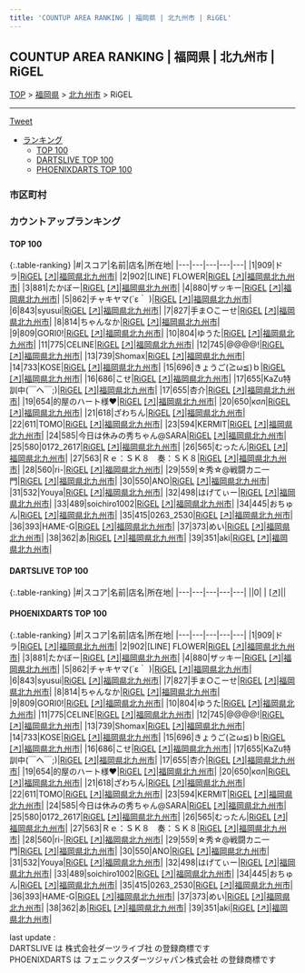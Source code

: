 ```yaml
---
title: 'COUNTUP AREA RANKING | 福岡県 | 北九州市 | RiGEL'
---
```

## COUNTUP AREA RANKING | 福岡県 | 北九州市 | RiGEL

[TOP](/darts/rank/) > [福岡県](/darts/rank/福岡県/) > [北九州市](/darts/rank/福岡県/北九州市/) > RiGEL

___

<a href="https://twitter.com/share?ref_src=twsrc%5Etfw" data-text="COUNTUP AREA RANKING | 福岡県北九州市RiGEL" class="twitter-share-button" data-hashtags="DARTSLIVE,PHOENIXDARTS,darts,ダーツ" data-show-count="false">Tweet</a>

* [ランキング](#カウントアップランキング)
    * [TOP 100](#top-100)
    * [DARTSLIVE TOP 100](#dartslive-top-100)
    * [PHOENIXDARTS TOP 100](#phoenixdarts-top-100)

### 市区町村

<ul>

</ul>

### カウントアップランキング

#### TOP 100



{:.table-ranking}
|#|スコア|名前|店名|所在地|
|---|---|---|---|---|
|1|909|<span class="rank-name-pd">ドラ</span>|<a href="/darts/rank/shops/88170.html">RiGEL</a> <a href="https://vs.phoenixdarts.com/jp/shop/shopDetailInfo/s_88170?s_seq=88170">[↗]</a>|<a href="/darts/rank/福岡県/北九州市">福岡県北九州市</a>|
|2|902|<span class="rank-name-pd">[LINE] FLOWER</span>|<a href="/darts/rank/shops/88170.html">RiGEL</a> <a href="https://vs.phoenixdarts.com/jp/shop/shopDetailInfo/s_88170?s_seq=88170">[↗]</a>|<a href="/darts/rank/福岡県/北九州市">福岡県北九州市</a>|
|3|881|<span class="rank-name-pd">たかぼー</span>|<a href="/darts/rank/shops/88170.html">RiGEL</a> <a href="https://vs.phoenixdarts.com/jp/shop/shopDetailInfo/s_88170?s_seq=88170">[↗]</a>|<a href="/darts/rank/福岡県/北九州市">福岡県北九州市</a>|
|4|880|<span class="rank-name-pd">ザッキー</span>|<a href="/darts/rank/shops/88170.html">RiGEL</a> <a href="https://vs.phoenixdarts.com/jp/shop/shopDetailInfo/s_88170?s_seq=88170">[↗]</a>|<a href="/darts/rank/福岡県/北九州市">福岡県北九州市</a>|
|5|862|<span class="rank-name-pd">チャキヤマ(´ε｀ )</span>|<a href="/darts/rank/shops/88170.html">RiGEL</a> <a href="https://vs.phoenixdarts.com/jp/shop/shopDetailInfo/s_88170?s_seq=88170">[↗]</a>|<a href="/darts/rank/福岡県/北九州市">福岡県北九州市</a>|
|6|843|<span class="rank-name-pd">syusui</span>|<a href="/darts/rank/shops/88170.html">RiGEL</a> <a href="https://vs.phoenixdarts.com/jp/shop/shopDetailInfo/s_88170?s_seq=88170">[↗]</a>|<a href="/darts/rank/福岡県/北九州市">福岡県北九州市</a>|
|7|827|<span class="rank-name-pd">手ま○こーせ</span>|<a href="/darts/rank/shops/88170.html">RiGEL</a> <a href="https://vs.phoenixdarts.com/jp/shop/shopDetailInfo/s_88170?s_seq=88170">[↗]</a>|<a href="/darts/rank/福岡県/北九州市">福岡県北九州市</a>|
|8|814|<span class="rank-name-pd">ちゃんなか</span>|<a href="/darts/rank/shops/88170.html">RiGEL</a> <a href="https://vs.phoenixdarts.com/jp/shop/shopDetailInfo/s_88170?s_seq=88170">[↗]</a>|<a href="/darts/rank/福岡県/北九州市">福岡県北九州市</a>|
|9|809|<span class="rank-name-pd">GORI0!</span>|<a href="/darts/rank/shops/88170.html">RiGEL</a> <a href="https://vs.phoenixdarts.com/jp/shop/shopDetailInfo/s_88170?s_seq=88170">[↗]</a>|<a href="/darts/rank/福岡県/北九州市">福岡県北九州市</a>|
|10|804|<span class="rank-name-pd">ゆうた</span>|<a href="/darts/rank/shops/88170.html">RiGEL</a> <a href="https://vs.phoenixdarts.com/jp/shop/shopDetailInfo/s_88170?s_seq=88170">[↗]</a>|<a href="/darts/rank/福岡県/北九州市">福岡県北九州市</a>|
|11|775|<span class="rank-name-pd">CELINE</span>|<a href="/darts/rank/shops/88170.html">RiGEL</a> <a href="https://vs.phoenixdarts.com/jp/shop/shopDetailInfo/s_88170?s_seq=88170">[↗]</a>|<a href="/darts/rank/福岡県/北九州市">福岡県北九州市</a>|
|12|745|<span class="rank-name-pd">@@@@!</span>|<a href="/darts/rank/shops/88170.html">RiGEL</a> <a href="https://vs.phoenixdarts.com/jp/shop/shopDetailInfo/s_88170?s_seq=88170">[↗]</a>|<a href="/darts/rank/福岡県/北九州市">福岡県北九州市</a>|
|13|739|<span class="rank-name-pd">Shomax</span>|<a href="/darts/rank/shops/88170.html">RiGEL</a> <a href="https://vs.phoenixdarts.com/jp/shop/shopDetailInfo/s_88170?s_seq=88170">[↗]</a>|<a href="/darts/rank/福岡県/北九州市">福岡県北九州市</a>|
|14|733|<span class="rank-name-pd">KOSE</span>|<a href="/darts/rank/shops/88170.html">RiGEL</a> <a href="https://vs.phoenixdarts.com/jp/shop/shopDetailInfo/s_88170?s_seq=88170">[↗]</a>|<a href="/darts/rank/福岡県/北九州市">福岡県北九州市</a>|
|15|696|<span class="rank-name-pd">きょうご(≧ω≦)ｂ</span>|<a href="/darts/rank/shops/88170.html">RiGEL</a> <a href="https://vs.phoenixdarts.com/jp/shop/shopDetailInfo/s_88170?s_seq=88170">[↗]</a>|<a href="/darts/rank/福岡県/北九州市">福岡県北九州市</a>|
|16|686|<span class="rank-name-pd">こせ</span>|<a href="/darts/rank/shops/88170.html">RiGEL</a> <a href="https://vs.phoenixdarts.com/jp/shop/shopDetailInfo/s_88170?s_seq=88170">[↗]</a>|<a href="/darts/rank/福岡県/北九州市">福岡県北九州市</a>|
|17|655|<span class="rank-name-pd">KaZu特訓中(￣ヘ￣;)</span>|<a href="/darts/rank/shops/88170.html">RiGEL</a> <a href="https://vs.phoenixdarts.com/jp/shop/shopDetailInfo/s_88170?s_seq=88170">[↗]</a>|<a href="/darts/rank/福岡県/北九州市">福岡県北九州市</a>|
|17|655|<span class="rank-name-pd">杏介</span>|<a href="/darts/rank/shops/88170.html">RiGEL</a> <a href="https://vs.phoenixdarts.com/jp/shop/shopDetailInfo/s_88170?s_seq=88170">[↗]</a>|<a href="/darts/rank/福岡県/北九州市">福岡県北九州市</a>|
|19|654|<span class="rank-name-pd">的屋のハート様♥️</span>|<a href="/darts/rank/shops/88170.html">RiGEL</a> <a href="https://vs.phoenixdarts.com/jp/shop/shopDetailInfo/s_88170?s_seq=88170">[↗]</a>|<a href="/darts/rank/福岡県/北九州市">福岡県北九州市</a>|
|20|650|<span class="rank-name-pd">кσл</span>|<a href="/darts/rank/shops/88170.html">RiGEL</a> <a href="https://vs.phoenixdarts.com/jp/shop/shopDetailInfo/s_88170?s_seq=88170">[↗]</a>|<a href="/darts/rank/福岡県/北九州市">福岡県北九州市</a>|
|21|618|<span class="rank-name-pd">ざわちん</span>|<a href="/darts/rank/shops/88170.html">RiGEL</a> <a href="https://vs.phoenixdarts.com/jp/shop/shopDetailInfo/s_88170?s_seq=88170">[↗]</a>|<a href="/darts/rank/福岡県/北九州市">福岡県北九州市</a>|
|22|611|<span class="rank-name-pd">TOMO</span>|<a href="/darts/rank/shops/88170.html">RiGEL</a> <a href="https://vs.phoenixdarts.com/jp/shop/shopDetailInfo/s_88170?s_seq=88170">[↗]</a>|<a href="/darts/rank/福岡県/北九州市">福岡県北九州市</a>|
|23|594|<span class="rank-name-pd">KERMIT</span>|<a href="/darts/rank/shops/88170.html">RiGEL</a> <a href="https://vs.phoenixdarts.com/jp/shop/shopDetailInfo/s_88170?s_seq=88170">[↗]</a>|<a href="/darts/rank/福岡県/北九州市">福岡県北九州市</a>|
|24|585|<span class="rank-name-pd">今日は休みの秀ちゃん@SARA</span>|<a href="/darts/rank/shops/88170.html">RiGEL</a> <a href="https://vs.phoenixdarts.com/jp/shop/shopDetailInfo/s_88170?s_seq=88170">[↗]</a>|<a href="/darts/rank/福岡県/北九州市">福岡県北九州市</a>|
|25|580|<span class="rank-name-pd">0172_2617</span>|<a href="/darts/rank/shops/88170.html">RiGEL</a> <a href="https://vs.phoenixdarts.com/jp/shop/shopDetailInfo/s_88170?s_seq=88170">[↗]</a>|<a href="/darts/rank/福岡県/北九州市">福岡県北九州市</a>|
|26|565|<span class="rank-name-pd">むったん</span>|<a href="/darts/rank/shops/88170.html">RiGEL</a> <a href="https://vs.phoenixdarts.com/jp/shop/shopDetailInfo/s_88170?s_seq=88170">[↗]</a>|<a href="/darts/rank/福岡県/北九州市">福岡県北九州市</a>|
|27|563|<span class="rank-name-pd">Ｒｅ：ＳＫ８　奏：ＳＫ８</span>|<a href="/darts/rank/shops/88170.html">RiGEL</a> <a href="https://vs.phoenixdarts.com/jp/shop/shopDetailInfo/s_88170?s_seq=88170">[↗]</a>|<a href="/darts/rank/福岡県/北九州市">福岡県北九州市</a>|
|28|560|<span class="rank-name-pd">ri-</span>|<a href="/darts/rank/shops/88170.html">RiGEL</a> <a href="https://vs.phoenixdarts.com/jp/shop/shopDetailInfo/s_88170?s_seq=88170">[↗]</a>|<a href="/darts/rank/福岡県/北九州市">福岡県北九州市</a>|
|29|559|<span class="rank-name-pd">☆秀☆@戦闘カニ一門</span>|<a href="/darts/rank/shops/88170.html">RiGEL</a> <a href="https://vs.phoenixdarts.com/jp/shop/shopDetailInfo/s_88170?s_seq=88170">[↗]</a>|<a href="/darts/rank/福岡県/北九州市">福岡県北九州市</a>|
|30|550|<span class="rank-name-pd">ANO</span>|<a href="/darts/rank/shops/88170.html">RiGEL</a> <a href="https://vs.phoenixdarts.com/jp/shop/shopDetailInfo/s_88170?s_seq=88170">[↗]</a>|<a href="/darts/rank/福岡県/北九州市">福岡県北九州市</a>|
|31|532|<span class="rank-name-pd">Youya</span>|<a href="/darts/rank/shops/88170.html">RiGEL</a> <a href="https://vs.phoenixdarts.com/jp/shop/shopDetailInfo/s_88170?s_seq=88170">[↗]</a>|<a href="/darts/rank/福岡県/北九州市">福岡県北九州市</a>|
|32|498|<span class="rank-name-pd">はげてぃー</span>|<a href="/darts/rank/shops/88170.html">RiGEL</a> <a href="https://vs.phoenixdarts.com/jp/shop/shopDetailInfo/s_88170?s_seq=88170">[↗]</a>|<a href="/darts/rank/福岡県/北九州市">福岡県北九州市</a>|
|33|489|<span class="rank-name-pd">soichiro1002</span>|<a href="/darts/rank/shops/88170.html">RiGEL</a> <a href="https://vs.phoenixdarts.com/jp/shop/shopDetailInfo/s_88170?s_seq=88170">[↗]</a>|<a href="/darts/rank/福岡県/北九州市">福岡県北九州市</a>|
|34|445|<span class="rank-name-pd">おちゅん</span>|<a href="/darts/rank/shops/88170.html">RiGEL</a> <a href="https://vs.phoenixdarts.com/jp/shop/shopDetailInfo/s_88170?s_seq=88170">[↗]</a>|<a href="/darts/rank/福岡県/北九州市">福岡県北九州市</a>|
|35|415|<span class="rank-name-pd">0263_2530</span>|<a href="/darts/rank/shops/88170.html">RiGEL</a> <a href="https://vs.phoenixdarts.com/jp/shop/shopDetailInfo/s_88170?s_seq=88170">[↗]</a>|<a href="/darts/rank/福岡県/北九州市">福岡県北九州市</a>|
|36|393|<span class="rank-name-pd">HAME-G</span>|<a href="/darts/rank/shops/88170.html">RiGEL</a> <a href="https://vs.phoenixdarts.com/jp/shop/shopDetailInfo/s_88170?s_seq=88170">[↗]</a>|<a href="/darts/rank/福岡県/北九州市">福岡県北九州市</a>|
|37|373|<span class="rank-name-pd">めい</span>|<a href="/darts/rank/shops/88170.html">RiGEL</a> <a href="https://vs.phoenixdarts.com/jp/shop/shopDetailInfo/s_88170?s_seq=88170">[↗]</a>|<a href="/darts/rank/福岡県/北九州市">福岡県北九州市</a>|
|38|362|<span class="rank-name-pd">あ</span>|<a href="/darts/rank/shops/88170.html">RiGEL</a> <a href="https://vs.phoenixdarts.com/jp/shop/shopDetailInfo/s_88170?s_seq=88170">[↗]</a>|<a href="/darts/rank/福岡県/北九州市">福岡県北九州市</a>|
|39|351|<span class="rank-name-pd">aki</span>|<a href="/darts/rank/shops/88170.html">RiGEL</a> <a href="https://vs.phoenixdarts.com/jp/shop/shopDetailInfo/s_88170?s_seq=88170">[↗]</a>|<a href="/darts/rank/福岡県/北九州市">福岡県北九州市</a>|


#### DARTSLIVE TOP 100



{:.table-ranking}
|#|スコア|名前|店名|所在地|
|---|---|---|---|---|
||0|<span class="rank-name-dl"> </span>|<a href="/darts/rank/shops/.html"></a> <a href="">[↗]</a>|<a href="/darts/rank//"></a>|


#### PHOENIXDARTS TOP 100



{:.table-ranking}
|#|スコア|名前|店名|所在地|
|---|---|---|---|---|
|1|909|<span class="rank-name-pd">ドラ</span>|<a href="/darts/rank/shops/88170.html">RiGEL</a> <a href="https://vs.phoenixdarts.com/jp/shop/shopDetailInfo/s_88170?s_seq=88170">[↗]</a>|<a href="/darts/rank/福岡県/北九州市">福岡県北九州市</a>|
|2|902|<span class="rank-name-pd">[LINE] FLOWER</span>|<a href="/darts/rank/shops/88170.html">RiGEL</a> <a href="https://vs.phoenixdarts.com/jp/shop/shopDetailInfo/s_88170?s_seq=88170">[↗]</a>|<a href="/darts/rank/福岡県/北九州市">福岡県北九州市</a>|
|3|881|<span class="rank-name-pd">たかぼー</span>|<a href="/darts/rank/shops/88170.html">RiGEL</a> <a href="https://vs.phoenixdarts.com/jp/shop/shopDetailInfo/s_88170?s_seq=88170">[↗]</a>|<a href="/darts/rank/福岡県/北九州市">福岡県北九州市</a>|
|4|880|<span class="rank-name-pd">ザッキー</span>|<a href="/darts/rank/shops/88170.html">RiGEL</a> <a href="https://vs.phoenixdarts.com/jp/shop/shopDetailInfo/s_88170?s_seq=88170">[↗]</a>|<a href="/darts/rank/福岡県/北九州市">福岡県北九州市</a>|
|5|862|<span class="rank-name-pd">チャキヤマ(´ε｀ )</span>|<a href="/darts/rank/shops/88170.html">RiGEL</a> <a href="https://vs.phoenixdarts.com/jp/shop/shopDetailInfo/s_88170?s_seq=88170">[↗]</a>|<a href="/darts/rank/福岡県/北九州市">福岡県北九州市</a>|
|6|843|<span class="rank-name-pd">syusui</span>|<a href="/darts/rank/shops/88170.html">RiGEL</a> <a href="https://vs.phoenixdarts.com/jp/shop/shopDetailInfo/s_88170?s_seq=88170">[↗]</a>|<a href="/darts/rank/福岡県/北九州市">福岡県北九州市</a>|
|7|827|<span class="rank-name-pd">手ま○こーせ</span>|<a href="/darts/rank/shops/88170.html">RiGEL</a> <a href="https://vs.phoenixdarts.com/jp/shop/shopDetailInfo/s_88170?s_seq=88170">[↗]</a>|<a href="/darts/rank/福岡県/北九州市">福岡県北九州市</a>|
|8|814|<span class="rank-name-pd">ちゃんなか</span>|<a href="/darts/rank/shops/88170.html">RiGEL</a> <a href="https://vs.phoenixdarts.com/jp/shop/shopDetailInfo/s_88170?s_seq=88170">[↗]</a>|<a href="/darts/rank/福岡県/北九州市">福岡県北九州市</a>|
|9|809|<span class="rank-name-pd">GORI0!</span>|<a href="/darts/rank/shops/88170.html">RiGEL</a> <a href="https://vs.phoenixdarts.com/jp/shop/shopDetailInfo/s_88170?s_seq=88170">[↗]</a>|<a href="/darts/rank/福岡県/北九州市">福岡県北九州市</a>|
|10|804|<span class="rank-name-pd">ゆうた</span>|<a href="/darts/rank/shops/88170.html">RiGEL</a> <a href="https://vs.phoenixdarts.com/jp/shop/shopDetailInfo/s_88170?s_seq=88170">[↗]</a>|<a href="/darts/rank/福岡県/北九州市">福岡県北九州市</a>|
|11|775|<span class="rank-name-pd">CELINE</span>|<a href="/darts/rank/shops/88170.html">RiGEL</a> <a href="https://vs.phoenixdarts.com/jp/shop/shopDetailInfo/s_88170?s_seq=88170">[↗]</a>|<a href="/darts/rank/福岡県/北九州市">福岡県北九州市</a>|
|12|745|<span class="rank-name-pd">@@@@!</span>|<a href="/darts/rank/shops/88170.html">RiGEL</a> <a href="https://vs.phoenixdarts.com/jp/shop/shopDetailInfo/s_88170?s_seq=88170">[↗]</a>|<a href="/darts/rank/福岡県/北九州市">福岡県北九州市</a>|
|13|739|<span class="rank-name-pd">Shomax</span>|<a href="/darts/rank/shops/88170.html">RiGEL</a> <a href="https://vs.phoenixdarts.com/jp/shop/shopDetailInfo/s_88170?s_seq=88170">[↗]</a>|<a href="/darts/rank/福岡県/北九州市">福岡県北九州市</a>|
|14|733|<span class="rank-name-pd">KOSE</span>|<a href="/darts/rank/shops/88170.html">RiGEL</a> <a href="https://vs.phoenixdarts.com/jp/shop/shopDetailInfo/s_88170?s_seq=88170">[↗]</a>|<a href="/darts/rank/福岡県/北九州市">福岡県北九州市</a>|
|15|696|<span class="rank-name-pd">きょうご(≧ω≦)ｂ</span>|<a href="/darts/rank/shops/88170.html">RiGEL</a> <a href="https://vs.phoenixdarts.com/jp/shop/shopDetailInfo/s_88170?s_seq=88170">[↗]</a>|<a href="/darts/rank/福岡県/北九州市">福岡県北九州市</a>|
|16|686|<span class="rank-name-pd">こせ</span>|<a href="/darts/rank/shops/88170.html">RiGEL</a> <a href="https://vs.phoenixdarts.com/jp/shop/shopDetailInfo/s_88170?s_seq=88170">[↗]</a>|<a href="/darts/rank/福岡県/北九州市">福岡県北九州市</a>|
|17|655|<span class="rank-name-pd">KaZu特訓中(￣ヘ￣;)</span>|<a href="/darts/rank/shops/88170.html">RiGEL</a> <a href="https://vs.phoenixdarts.com/jp/shop/shopDetailInfo/s_88170?s_seq=88170">[↗]</a>|<a href="/darts/rank/福岡県/北九州市">福岡県北九州市</a>|
|17|655|<span class="rank-name-pd">杏介</span>|<a href="/darts/rank/shops/88170.html">RiGEL</a> <a href="https://vs.phoenixdarts.com/jp/shop/shopDetailInfo/s_88170?s_seq=88170">[↗]</a>|<a href="/darts/rank/福岡県/北九州市">福岡県北九州市</a>|
|19|654|<span class="rank-name-pd">的屋のハート様♥️</span>|<a href="/darts/rank/shops/88170.html">RiGEL</a> <a href="https://vs.phoenixdarts.com/jp/shop/shopDetailInfo/s_88170?s_seq=88170">[↗]</a>|<a href="/darts/rank/福岡県/北九州市">福岡県北九州市</a>|
|20|650|<span class="rank-name-pd">кσл</span>|<a href="/darts/rank/shops/88170.html">RiGEL</a> <a href="https://vs.phoenixdarts.com/jp/shop/shopDetailInfo/s_88170?s_seq=88170">[↗]</a>|<a href="/darts/rank/福岡県/北九州市">福岡県北九州市</a>|
|21|618|<span class="rank-name-pd">ざわちん</span>|<a href="/darts/rank/shops/88170.html">RiGEL</a> <a href="https://vs.phoenixdarts.com/jp/shop/shopDetailInfo/s_88170?s_seq=88170">[↗]</a>|<a href="/darts/rank/福岡県/北九州市">福岡県北九州市</a>|
|22|611|<span class="rank-name-pd">TOMO</span>|<a href="/darts/rank/shops/88170.html">RiGEL</a> <a href="https://vs.phoenixdarts.com/jp/shop/shopDetailInfo/s_88170?s_seq=88170">[↗]</a>|<a href="/darts/rank/福岡県/北九州市">福岡県北九州市</a>|
|23|594|<span class="rank-name-pd">KERMIT</span>|<a href="/darts/rank/shops/88170.html">RiGEL</a> <a href="https://vs.phoenixdarts.com/jp/shop/shopDetailInfo/s_88170?s_seq=88170">[↗]</a>|<a href="/darts/rank/福岡県/北九州市">福岡県北九州市</a>|
|24|585|<span class="rank-name-pd">今日は休みの秀ちゃん@SARA</span>|<a href="/darts/rank/shops/88170.html">RiGEL</a> <a href="https://vs.phoenixdarts.com/jp/shop/shopDetailInfo/s_88170?s_seq=88170">[↗]</a>|<a href="/darts/rank/福岡県/北九州市">福岡県北九州市</a>|
|25|580|<span class="rank-name-pd">0172_2617</span>|<a href="/darts/rank/shops/88170.html">RiGEL</a> <a href="https://vs.phoenixdarts.com/jp/shop/shopDetailInfo/s_88170?s_seq=88170">[↗]</a>|<a href="/darts/rank/福岡県/北九州市">福岡県北九州市</a>|
|26|565|<span class="rank-name-pd">むったん</span>|<a href="/darts/rank/shops/88170.html">RiGEL</a> <a href="https://vs.phoenixdarts.com/jp/shop/shopDetailInfo/s_88170?s_seq=88170">[↗]</a>|<a href="/darts/rank/福岡県/北九州市">福岡県北九州市</a>|
|27|563|<span class="rank-name-pd">Ｒｅ：ＳＫ８　奏：ＳＫ８</span>|<a href="/darts/rank/shops/88170.html">RiGEL</a> <a href="https://vs.phoenixdarts.com/jp/shop/shopDetailInfo/s_88170?s_seq=88170">[↗]</a>|<a href="/darts/rank/福岡県/北九州市">福岡県北九州市</a>|
|28|560|<span class="rank-name-pd">ri-</span>|<a href="/darts/rank/shops/88170.html">RiGEL</a> <a href="https://vs.phoenixdarts.com/jp/shop/shopDetailInfo/s_88170?s_seq=88170">[↗]</a>|<a href="/darts/rank/福岡県/北九州市">福岡県北九州市</a>|
|29|559|<span class="rank-name-pd">☆秀☆@戦闘カニ一門</span>|<a href="/darts/rank/shops/88170.html">RiGEL</a> <a href="https://vs.phoenixdarts.com/jp/shop/shopDetailInfo/s_88170?s_seq=88170">[↗]</a>|<a href="/darts/rank/福岡県/北九州市">福岡県北九州市</a>|
|30|550|<span class="rank-name-pd">ANO</span>|<a href="/darts/rank/shops/88170.html">RiGEL</a> <a href="https://vs.phoenixdarts.com/jp/shop/shopDetailInfo/s_88170?s_seq=88170">[↗]</a>|<a href="/darts/rank/福岡県/北九州市">福岡県北九州市</a>|
|31|532|<span class="rank-name-pd">Youya</span>|<a href="/darts/rank/shops/88170.html">RiGEL</a> <a href="https://vs.phoenixdarts.com/jp/shop/shopDetailInfo/s_88170?s_seq=88170">[↗]</a>|<a href="/darts/rank/福岡県/北九州市">福岡県北九州市</a>|
|32|498|<span class="rank-name-pd">はげてぃー</span>|<a href="/darts/rank/shops/88170.html">RiGEL</a> <a href="https://vs.phoenixdarts.com/jp/shop/shopDetailInfo/s_88170?s_seq=88170">[↗]</a>|<a href="/darts/rank/福岡県/北九州市">福岡県北九州市</a>|
|33|489|<span class="rank-name-pd">soichiro1002</span>|<a href="/darts/rank/shops/88170.html">RiGEL</a> <a href="https://vs.phoenixdarts.com/jp/shop/shopDetailInfo/s_88170?s_seq=88170">[↗]</a>|<a href="/darts/rank/福岡県/北九州市">福岡県北九州市</a>|
|34|445|<span class="rank-name-pd">おちゅん</span>|<a href="/darts/rank/shops/88170.html">RiGEL</a> <a href="https://vs.phoenixdarts.com/jp/shop/shopDetailInfo/s_88170?s_seq=88170">[↗]</a>|<a href="/darts/rank/福岡県/北九州市">福岡県北九州市</a>|
|35|415|<span class="rank-name-pd">0263_2530</span>|<a href="/darts/rank/shops/88170.html">RiGEL</a> <a href="https://vs.phoenixdarts.com/jp/shop/shopDetailInfo/s_88170?s_seq=88170">[↗]</a>|<a href="/darts/rank/福岡県/北九州市">福岡県北九州市</a>|
|36|393|<span class="rank-name-pd">HAME-G</span>|<a href="/darts/rank/shops/88170.html">RiGEL</a> <a href="https://vs.phoenixdarts.com/jp/shop/shopDetailInfo/s_88170?s_seq=88170">[↗]</a>|<a href="/darts/rank/福岡県/北九州市">福岡県北九州市</a>|
|37|373|<span class="rank-name-pd">めい</span>|<a href="/darts/rank/shops/88170.html">RiGEL</a> <a href="https://vs.phoenixdarts.com/jp/shop/shopDetailInfo/s_88170?s_seq=88170">[↗]</a>|<a href="/darts/rank/福岡県/北九州市">福岡県北九州市</a>|
|38|362|<span class="rank-name-pd">あ</span>|<a href="/darts/rank/shops/88170.html">RiGEL</a> <a href="https://vs.phoenixdarts.com/jp/shop/shopDetailInfo/s_88170?s_seq=88170">[↗]</a>|<a href="/darts/rank/福岡県/北九州市">福岡県北九州市</a>|
|39|351|<span class="rank-name-pd">aki</span>|<a href="/darts/rank/shops/88170.html">RiGEL</a> <a href="https://vs.phoenixdarts.com/jp/shop/shopDetailInfo/s_88170?s_seq=88170">[↗]</a>|<a href="/darts/rank/福岡県/北九州市">福岡県北九州市</a>|


<div class="footer border-top border-gray-light mt-5 pt-3 text-right text-gray">
    last update : <span style="font-weight: italic" id="foot_last_modified"></span><br />
    DARTSLIVE は 株式会社ダーツライブ社 の登録商標です<br />
    PHOENIXDARTS は フェニックスダーツジャパン株式会社 の登録商標です<br />
</div>

<script src="https://cdnjs.cloudflare.com/ajax/libs/jquery.tablesorter/2.31.3/js/jquery.tablesorter.min.js" integrity="sha512-qzgd5cYSZcosqpzpn7zF2ZId8f/8CHmFKZ8j7mU4OUXTNRd5g+ZHBPsgKEwoqxCtdQvExE5LprwwPAgoicguNg==" crossorigin="anonymous" referrerpolicy="no-referrer"></script>
<link rel="stylesheet" href="https://cdnjs.cloudflare.com/ajax/libs/jquery.tablesorter/2.31.3/css/theme.default.min.css" integrity="sha512-wghhOJkjQX0Lh3NSWvNKeZ0ZpNn+SPVXX1Qyc9OCaogADktxrBiBdKGDoqVUOyhStvMBmJQ8ZdMHiR3wuEq8+w==" crossorigin="anonymous" referrerpolicy="no-referrer" />
<script>
$(function() {
    $(".table-ranking").tablesorter({sortList:[[0, 0]]});
    $("#foot_last_modified").text(formatDate(new Date(document.lastModified), 'yyyy-MM-dd HH:mm:ss'));
});
</script>

<script async src="https://platform.twitter.com/widgets.js" charset="utf-8"></script>